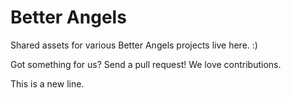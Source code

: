 # Better Angels

Shared assets for various Better Angels projects live here. :)

Got something for us? Send a pull request! We love contributions.

This is a new line.
